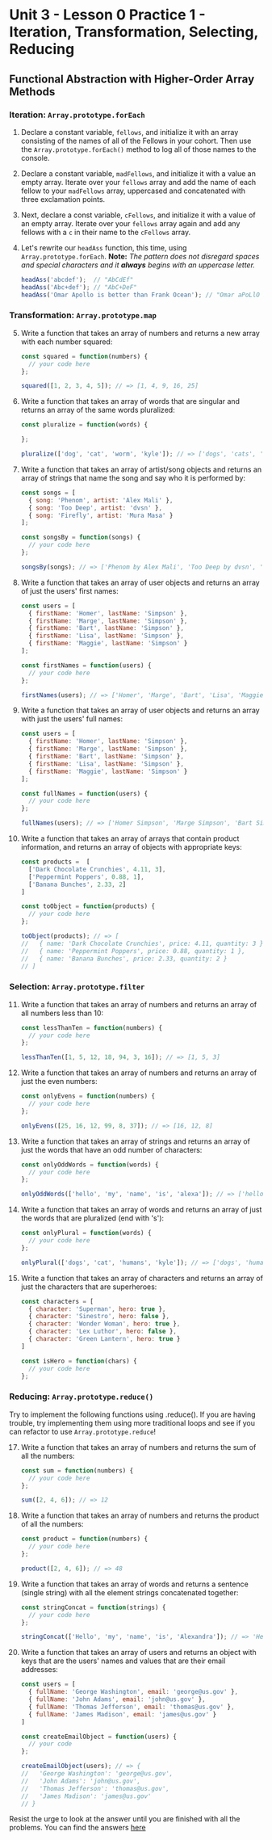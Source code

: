 # Unit 3 - Lesson 0 Practice 1 - Iteration, Transformation, Selecting, Reducing
## Functional Abstraction with Higher-Order Array Methods

### Iteration: `Array.prototype.forEach`
1. Declare a constant variable, `fellows`, and initialize it with an array consisting of the names of all of the Fellows in your cohort. Then use the `Array.prototype.forEach()` method to log all of those names to the console.

2. Declare a constant variable, `madFellows`, and initialize it with a value an empty array. Iterate over your `fellows` array and add the name of each fellow to your `madFellows` array, uppercased and concatenated with three exclamation points.  

3. Next, declare a const variable, `cFellows`, and initialize it with a value of an empty array. Iterate over your `fellows` array again and add any fellows with a `c` in their name to the `cFellows` array.

4. Let's rewrite our `headAss` function, this time, using `Array.prototype.forEach`. **Note:** _The pattern does not disregard spaces and special characters and it **always** begins with an uppercase letter._
      ```javascript
      headAss('abcdef');  // "AbCdEf"
      headAss('Abc+def'); // "AbC+DeF"
      headAss('Omar Apollo is better than Frank Ocean'); // "Omar aPoLlO Is bEtTeR ThAn fRaNk oCeAn"
      ```
      
### Transformation: `Array.prototype.map`
5. Write a function that takes an array of numbers and returns a new array with each number squared:
      ```javascript
      const squared = function(numbers) {
        // your code here
      };

      squared([1, 2, 3, 4, 5]); // => [1, 4, 9, 16, 25]
      ```

6. Write a function that takes an array of words that are singular and returns an array of the same words pluralized:
      ```javascript
      const pluralize = function(words) {

      };

      pluralize(['dog', 'cat', 'worm', 'kyle']); // => ['dogs', 'cats', 'worms', 'kyles']
      ```

7. Write a function that takes an array of artist/song objects and returns an array of strings that name the song and say who it is performed by:
      ```javascript
      const songs = [
        { song: 'Phenom', artist: 'Alex Mali' },
        { song: 'Too Deep', artist: 'dvsn' },
        { song: 'Firefly', artist: 'Mura Masa' }
      ];

      const songsBy = function(songs) {
        // your code here
      };

      songsBy(songs); // => ['Phenom by Alex Mali', 'Too Deep by dvsn', 'Firefly by Mura Masa']
      ```

8. Write a function that takes an array of user objects and returns an array of just the users' first names:
      ```javascript
      const users = [
        { firstName: 'Homer', lastName: 'Simpson' },
        { firstName: 'Marge', lastName: 'Simpson' },
        { firstName: 'Bart', lastName: 'Simpson' },
        { firstName: 'Lisa', lastName: 'Simpson' },
        { firstName: 'Maggie', lastName: 'Simpson' }
      ];

      const firstNames = function(users) {
        // your code here
      };

      firstNames(users); // => ['Homer', 'Marge', 'Bart', 'Lisa', 'Maggie']
      ```

9. Write a function that takes an array of user objects and returns an array with just the users' full names:

      ```javascript
      const users = [
        { firstName: 'Homer', lastName: 'Simpson' },
        { firstName: 'Marge', lastName: 'Simpson' },
        { firstName: 'Bart', lastName: 'Simpson' },
        { firstName: 'Lisa', lastName: 'Simpson' },
        { firstName: 'Maggie', lastName: 'Simpson' }
      ];

      const fullNames = function(users) {
        // your code here
      };

      fullNames(users); // => ['Homer Simpson', 'Marge Simpson', 'Bart Simpson', 'Lisa Simpson', 'Maggie Simpson']
      ```

10. Write a function that takes an array of arrays that contain product information, and returns an array of objects with appropriate keys:
      ```javascript
      const products =  [
        ['Dark Chocolate Crunchies', 4.11, 3],
        ['Peppermint Poppers', 0.88, 1],
        ['Banana Bunches', 2.33, 2]
      ]

      const toObject = function(products) {
        // your code here
      };

      toObject(products); // => [
      //   { name: 'Dark Chocolate Crunchies', price: 4.11, quantity: 3 },
      //   { name: 'Peppermint Poppers', price: 0.88, quantity: 1 },
      //   { name: 'Banana Bunches', price: 2.33, quantity: 2 }
      // ] 
      ```

### Selection: `Array.prototype.filter`
11. Write a function that takes an array of numbers and returns an array of all numbers less than 10:
      ```javascript
      const lessThanTen = function(numbers) {
        // your code here
      };

      lessThanTen([1, 5, 12, 18, 94, 3, 16]); // => [1, 5, 3]
      ```

12. Write a function that takes an array of numbers and returns an array of just the even numbers:
      ```javascript
      const onlyEvens = function(numbers) {
        // your code here
      };

      onlyEvens([25, 16, 12, 99, 8, 37]); // => [16, 12, 8]
      ```

13. Write a function that takes an array of strings and returns an array of just the words that have an odd number of characters:
      ```javascript
      const onlyOddWords = function(words) {
        // your code here
      };

      onlyOddWords(['hello', 'my', 'name', 'is', 'alexa']); // => ['hello', 'alexa']
      ```

15. Write a function that takes an array of words and returns an array of just the words that are pluralized (end with 's'):
      ```javascript
      const onlyPlural = function(words) {
        // your code here
      };

      onlyPlural(['dogs', 'cat', 'humans', 'kyle']); // => ['dogs', 'humans']
      ```

16. Write a function that takes an array of characters and returns an array of just the characters that are superheroes:
      ```javascript
      const characters = [
        { character: 'Superman', hero: true },
        { character: 'Sinestro', hero: false },
        { character: 'Wonder Woman', hero: true },
        { character: 'Lex Luthor', hero: false },
        { character: 'Green Lantern', hero: true }
      ]

      const isHero = function(chars) {
        // your code here
      }; 
      ```

### Reducing: `Array.prototype.reduce()`
Try to implement the following functions using .reduce(). If you are having trouble, try implementing them using more traditional loops and see if you can refactor to use `Array.prototype.reduce`!

17. Write a function that takes an array of numbers and returns the sum of all the numbers:
      ```javascript
      const sum = function(numbers) {
        // your code here
      };

      sum([2, 4, 6]); // => 12
      ```

18. Write a function that takes an array of numbers and returns the product of all the numbers:
      ```javascript
      const product = function(numbers) {
        // your code here
      };

      product([2, 4, 6]); // => 48
      ```

19. Write a function that takes an array of words and returns a sentence (single string) with all the element strings concatenated together:
      ```javascript
      const stringConcat = function(strings) {
        // your code here
      };

      stringConcat(['Hello', 'my', 'name', 'is', 'Alexandra']); // => 'Hello my name is Alexandra'
      ```

20. Write a function that takes an array of users and returns an object with keys that are the users' names and values that are their email addresses:
      ```javascript
      const users = [
        { fullName: 'George Washington', email: 'george@us.gov' },
        { fullName: 'John Adams', email: 'john@us.gov' },
        { fullName: 'Thomas Jefferson', email: 'thomas@us.gov' },
        { fullName: 'James Madison', email: 'james@us.gov' }
      ]

      const createEmailObject = function(users) {
        // your code
      };

      createEmailObject(users); // => {
      //   'George Washington': 'george@us.gov',
      //   'John Adams': 'john@us.gov',
      //   'Thomas Jefferson': 'thomas@us.gov',
      //   'James Madison': 'james@us.gov'
      // }
      ```

Resist the urge to look at the answer until you are finished with all the problems. You can find the answers [here](https://github.com/The-Marcy-Lab-School/se-unit-3/blob/master/lesson-0-functional_abstractions/practice/map-filter-reduce-ANSWERS.js)
